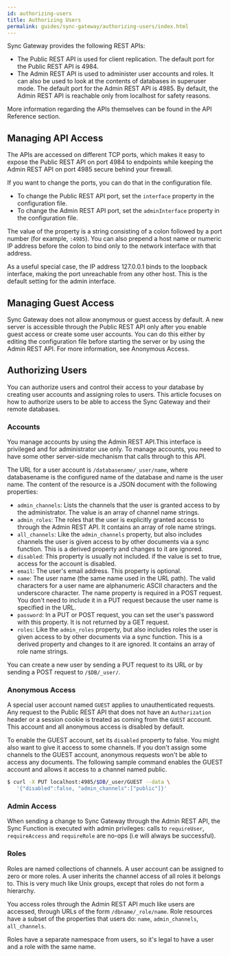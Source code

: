 ```yaml
---
id: authorizing-users
title: Authorizing Users
permalink: guides/sync-gateway/authorizing-users/index.html
---
```


Sync Gateway provides the following REST APIs:

- The Public REST API is used for client replication. The default port for the Public REST API is 4984.
- The Admin REST API is used to administer user accounts and roles. It can also be used to look at the contents of databases in superuser mode. The default port for the Admin REST API is 4985. By default, the Admin REST API is reachable only from localhost for safety reasons.

More information regarding the APIs themselves can be found in the API Reference section.

## Managing API Access

The APIs are accessed on different TCP ports, which makes it easy to expose the Public REST API on port 4984 to endpoints while keeping the Admin REST API on port 4985 secure behind your firewall.

If you want to change the ports, you can do that in the configuration file.

- To change the Public REST API port, set the `interface` property in the configuration file.
- To change the Admin REST API port, set the `adminInterface` property in the configuration file.

The value of the property is a string consisting of a colon followed by a port number (for example, `:4985`). You can also prepend a host name or numeric IP address before the colon to bind only to the network interface with that address.

As a useful special case, the IP address 127.0.0.1 binds to the loopback interface, making the port unreachable from any other host. This is the default setting for the admin interface.

## Managing Guest Access

Sync Gateway does not allow anonymous or guest access by default. A new server is accessible through the Public REST API only after you enable guest access or create some user accounts. You can do this either by editing the configuration file before starting the server or by using the Admin REST API. For more information, see Anonymous Access.

## Authorizing Users

You can authorize users and control their access to your database by creating user accounts and assigning roles to users. This article focuses on how to authorize users to be able to access the Sync Gateway and their remote databases.

### Accounts

You manage accounts by using the Admin REST API.This interface is privileged and for administrator use only. To manage accounts, you need to have some other server-side mechanism that calls through to this API.

The URL for a user account is `/databasename/_user/name`, where databasename is the configured name of the database and name is the user name. The content of the resource is a JSON document with the following properties:

- `admin_channels`: Lists the channels that the user is granted access to by the administrator. The value is an array of channel name strings.
- `admin_roles`: The roles that the user is explicitly granted access to through the Admin REST API. It contains an array of role name strings.
- `all_channels`: Like the `admin_channels` property, but also includes channels the user is given access to by other documents via a sync function. This is a derived property and changes to it are ignored.
- `disabled`: This property is usually not included. if the value is set to true, access for the account is disabled.
- `email`: The user's email address. This property is optional.
- `name`: The user name (the same name used in the URL path). The valid characters for a user name are alphanumeric ASCII characters and the underscore character. The name property is required in a POST request. You don't need to include it in a PUT request because the user name is specified in the URL.
- `password`: In a PUT or POST request, you can set the user's password with this property. It is not returned by a GET 
request.
- `roles`: Like the `admin_roles` property, but also includes roles the user is given access to by other documents via a sync function. This is a derived property and changes to it are ignored. It contains an array of role name strings.

You can create a new user by sending a PUT request to its URL or by sending a POST request to `/$DB/_user/`.

### Anonymous Access

A special user account named `GUEST` applies to unauthenticated requests. Any request to the Public REST API that does not have an `Authorization` header or a session cookie is treated as coming from the `GUEST` account. This account and all anonymous access is disabled by default.

To enable the GUEST account, set its `disabled` property to false. You might also want to give it access to some channels. If you don't assign some channels to the GUEST account, anonymous requests won't be able to access any documents. The following sample command enables the GUEST account and allows it access to a channel named public.

```bash
$ curl -X PUT localhost:4985/$DB/_user/GUEST --data \
   '{"disabled":false, "admin_channels":["public"]}'
```

### Admin Access

When sending a change to Sync Gateway through the Admin REST API, the Sync Function is executed with admin privileges: calls to `requireUser`, `requireAccess` and `requireRole` are no-ops (i.e will always be successful).

### Roles

Roles are named collections of channels. A user account can be assigned to zero or more roles. A user inherits the channel access of all roles it belongs to. This is very much like Unix groups, except that roles do not form a hierarchy.

You access roles through the Admin REST API much like users are accessed, through URLs of the form `/dbname/_role/name`. Role resources have a subset of the properties that users do: `name`, `admin_channels`, `all_channels`.

Roles have a separate namespace from users, so it's legal to have a user and a role with the same name.
